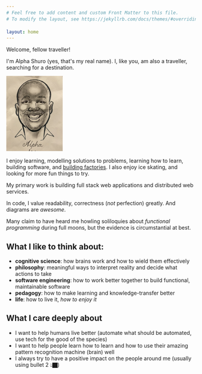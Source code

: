 ```yaml
---
# Feel free to add content and custom Front Matter to this file.
# To modify the layout, see https://jekyllrb.com/docs/themes/#overriding-theme-defaults

layout: home
---
```

Welcome, fellow traveller!

I'm Alpha Shuro (yes, that's my real name). I, like you, am also a traveller, searching for a destination.

<img src="./assets/selfie_small.jpg" alt="a picture of me" height=200>

I enjoy learning, modelling solutions to problems, learning how to learn, building software, and [building factories](https://www.factorio.com).
I also enjoy ice skating, and looking for more fun things to try.

My primary work is building full stack web applications and distributed web services.

In code, I value readability, correctness (_not_ perfection) greatly. And diagrams are _awesome_.

Many claim to have heard me howling soliloquies about _functional programming_ during full moons, but the evidence is circumstantial at best.

## What I like to think about:

- **cognitive science**: how brains work and how to wield them effectively
- **philosophy**: meaningful ways to interpret reality and decide what actions to take
- **software engineering**: how to work better together to build functional, maintainable software
- **pedagogy**: how to make learning and knowledge-transfer better
- **life**: how to live it, _how to enjoy it_

## What I care deeply about

- I want to help humans live better (automate what should be automated, use tech for the good of the species)
- I want to help people learn how to learn and how to use their amazing pattern recognition machine (brain) well
- I always try to have a positive impact on the people around me (usually using bullet 2 👆🏿)